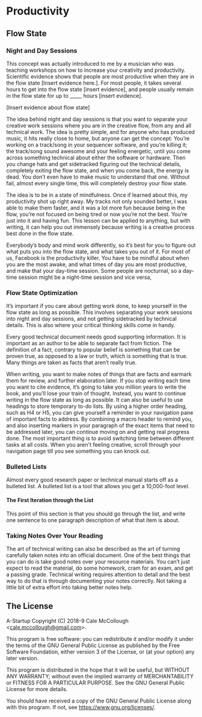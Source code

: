 # Productivity

## Flow State

### Night and Day Sessions

This concept was actually introduced to me by a musician who was teaching workshops on how to increase your creativity and productivity. Scientific evidence shows that people are most productive when they are in the flow state [Insert evidence here.]. For most people, it takes several hours to get into the flow state [insert evidence], and people usually remain in the flow state for up to _____ hours [insert evidence].

[Insert evidence about flow state]

The idea behind night and day sessions is that you want to separate your creative work sessions where you are in the creative flow, from any and all technical work. The idea is pretty simple, and for anyone who has produced music, it hits really close to home, but anyone can get the concept: You’re working on a track/song in your sequencer software, and you’re killing it; the track/song sound awesome and your feeling energetic, until you come across something technical about either the software or hardware. Then you change hats and get sidetracked figuring out the technical details, completely exiting the flow state, and when you come back, the energy is dead. You don’t even have to make music to understand that one. Without fail, almost every single time, this will completely destroy your flow state.

The idea is to be in a state of mindfulness. Once if learned about this, my productivity shot up right away. My tracks not only sounded better, I was able to make them faster, and it was a lot more fun because being in the flow, you’re not focused on being tired or now you’re not the best. You’re just into it and having fun. This lesson can be applied to anything, but with writing, it can help you out immensely because writing is a creative process best done in the flow state.

Everybody’s body and mind work differently, so it’s best for you to figure out what puts you into the flow state, and what takes you out of it. For most of us, Facebook is the productivity killer. You have to be mindful about when you are the most awake, and what times of day you are most productive, and make that your day-time session. Some people are nocturnal, so a day-time session might be a night-time session and vice versa,

### Flow State Optimization

It’s important if you care about getting work done, to keep yourself in the flow state as long as possible. This involves separating your work sessions into night and day sessions, and not getting sidetracked by technical details. This is also where your critical thinking skills come in handy.

Every good technical document needs good supporting information. It is important as an author to be able to separate fact from fiction. The definition of a fact, contrary to popular belief is something that can be proven true, as opposed to a law or truth, which is something that is true. Many things are taken as facts that aren’t really true.

When writing, you want to make notes of things that are facts and earmark them for review, and further elaboration later. If you stop writing each time you want to cite evidence, it’s going to take you million years to write the book, and you’ll lose your train of thought. Instead, you want to continue writing in the flow state as long as possible. It can also be useful to use headings to store temporary to-do lists. By using a higher order heading, such as H4 or H5, you can give yourself a reminder in your navigation pane of important facts to address. By combining a macro header to remind you, and also inserting markers in your paragraph of the exact items that need to be addressed later, you can continue moving on and getting real progress done. The most important thing is to avoid switching time between different tasks at all costs. When you aren't feeling creative, scroll through your navigation page till you see something you can knock out.

### Bulleted Lists

Almost every good research paper or technical manual starts off as a bulleted list. A bulleted list is a tool that allows you get a 10,000-foot level.

#### The First Iteration through the List

This point of this section is that you should go through the list, and write one sentence to one paragraph description of what that item is about.

### Taking Notes Over Your Reading

The art of technical writing can also be described as the art of turning carefully taken notes into an official document. One of the best things that you can do is take good notes over your resource materials. You can’t just expect to read the material, do some homework, cram for an exam, and get a passing grade. Technical writing requires attention to detail and the best way to do that is through documenting your notes correctly. Not taking a little bit of extra effort into taking better notes help.

## The License

A-Startup Copyright (C) 2018-9 Cale McCollough <<cale.mccollough@gmail.com>>.

This program is free software: you can redistribute it and/or modify it under the terms of the GNU General Public License as published by the Free Software Foundation, either version 3 of the License, or (at your option) any later version.

This program is distributed in the hope that it will be useful, but WITHOUT ANY WARRANTY; without even the implied warranty of MERCHANTABILITY or FITNESS FOR A PARTICULAR PURPOSE. See the GNU General Public License for more details.

You should have received a copy of the GNU General Public License along with this program.  If not, see <https://www.gnu.org/licenses/>.

